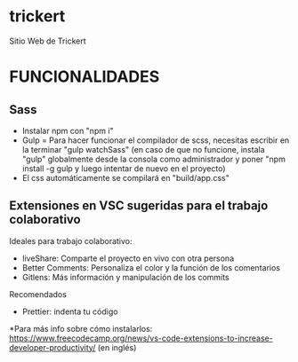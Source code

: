 # trickert

Sitio Web de Trickert

# FUNCIONALIDADES

## Sass

- Instalar npm con "npm i"
- Gulp = Para hacer funcionar el compilador de scss, necesitas escribir en la terminar "gulp watchSass" (en caso de que no funcione, instala "gulp" globalmente desde la consola como administrador y poner "npm install -g gulp y luego intentar de nuevo en el proyecto)
- El css automáticamente se compilará en "build/app.css"

## Extensiones en VSC sugeridas para el trabajo colaborativo

Ideales para trabajo colaborativo:

- liveShare: Comparte el proyecto en vivo con otra persona
- Better Comments: Personaliza el color y la función de los comentarios
- Gitlens: Más información y manipulación de los commits

Recomendados

- Prettier: indenta tu código

*Para más info sobre cómo instalarlos: https://www.freecodecamp.org/news/vs-code-extensions-to-increase-developer-productivity/ (en inglés)
